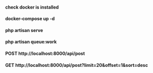 #### check docker is installed
#### docker-compose up -d
#### php artisan serve
#### php artisan queue:work

#### POST http://localhost:8000/api/post
#### GET http://localhost:8000/api/post?limit=20&offset=1&sort=desc